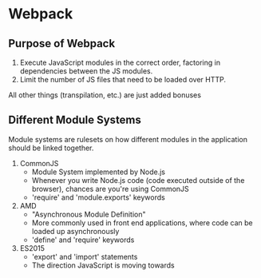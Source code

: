 # Webpack

## Purpose of Webpack
1. Execute JavaScript modules in the correct order, factoring in dependencies between the JS modules.
2. Limit the number of JS files that need to be loaded over HTTP.

All other things (transpilation, etc.) are just added bonuses

## Different Module Systems
Module systems are rulesets on how different modules in the application should be linked together. 
1. CommonJS
    - Module System implemented by Node.js
    - Whenever you write Node.js code (code executed outside of the browser), chances are you're using CommonJS
    - 'require' and 'module.exports' keywords
2. AMD
    - "Asynchronous Module Definition"
    - More commonly used in front end applications, where code can be loaded up asynchronously
    - 'define' and 'require' keywords
3. ES2015
    - 'export' and 'import' statements
    - The direction JavaScript is moving towards
